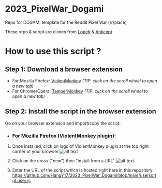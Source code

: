 # 2023_PixelWar_Dogami
Repo for DOGAMI template for the Reddit Pixel War (/r/place)

These repo & script are clones from [Lopeh](https://github.com/Lopeh/onepiece-place) & [Anticept](https://github.com/anticept/httyd-place) 

# How to use this script ?
## Step 1: Download a browser extension
* For Mozilla Firefox: [ViolentMonkey](https://addons.mozilla.org/en-US/firefox/addon/violentmonkey/) *(TIP: click on the scroll wheel to open a new tab)*
* For Chrome/Opera: [TamperMonkey](https://chrome.google.com/webstore/detail/tampermonkey/dhdgffkkebhmkfjojejmpbldmpobfkfo?hl=en) *(TIP: click on the scroll wheel to open a new tab)*

## Step 2: Install the script in the browser extension
Go on your browser extension and import/copy the script:
* ### For Mozilla Firefox (ViolentMonkey plugin):
1. Once installed, click on logo of ViolentMonkey plugin at the top right corner of your browser
![alt text](https://i.ibb.co/JRJzFSY/addon1.png)
   
2. Click on the cross ("new") then "install from a URL"
![alt text](https://i.ibb.co/pQzyGMK/addon3.png)

3. Enter the URL of the script which is hosted right here in this repository: https://github.com/HangY17/2023_PixelWar_Dogami/blob/main/userscript.user.js
